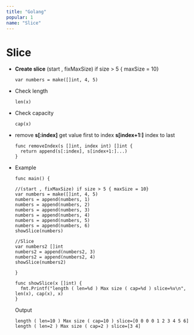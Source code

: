 ```yaml
---
title: "Golang"
popular: 1
name: "Slice"
---
```


# Slice

- **Create slice** (start , fixMaxSize) if size > 5 { maxSize = 10}

  ```
  var numbers = make([]int, 4, 5)
  ```

- Check length

  ```
  len(x)
  ```

- Check capacity

  ```
  cap(x)
  ```

- remove **s[:index]** get value first to index **s[index+1:]** index to last

  ```
  func removeIndex(s []int, index int) []int {
  	return append(s[:index], s[index+1:]...)
  }
  ```

- Example

  ```
  func main() {

  //(start , fixMaxSize) if size > 5 { maxSize = 10}
  var numbers = make([]int, 4, 5)
  numbers = append(numbers, 1)
  numbers = append(numbers, 2)
  numbers = append(numbers, 3)
  numbers = append(numbers, 4)
  numbers = append(numbers, 5)
  numbers = append(numbers, 6)
  showSlice(numbers)

  //Slice
  var numbers2 []int
  numbers2 = append(numbers2, 3)
  numbers2 = append(numbers2, 4)
  showSlice(numbers2)

  }
  ```

  ```
  func showSlice(x []int) {
  	fmt.Printf("length ( len=%d ) Max size ( cap=%d ) slice=%v\n", len(x), cap(x), x)
  }
  ```

  Output

  ```
  length ( len=10 ) Max size ( cap=10 ) slice=[0 0 0 0 1 2 3 4 5 6]
  length ( len=2 ) Max size ( cap=2 ) slice=[3 4]
  ```
